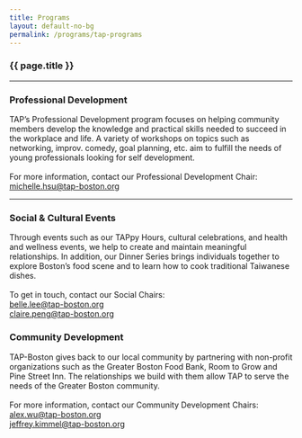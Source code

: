 ```yaml
---
title: Programs
layout: default-no-bg
permalink: /programs/tap-programs
---
```

<div class="main-contents-area">
<h3 class="no-bg">{{ page.title }}</h3>

  <hr id="professional-development">

  <h3>Professional Development</h3>
  <p>	       
  TAP’s Professional Development program focuses on helping community members develop the knowledge and practical skills needed to succeed in the workplace and life. A variety of workshops on topics such as networking, improv. comedy, goal planning, etc. aim to fulfill the needs of young professionals looking for self development.<br/><br/>
  For more information, contact our Professional Development Chair:<br/>
  <a href="mailto:michelle.hsu@tap-boston.org">michelle.hsu@tap-boston.org</a>
  </p>

  <hr id="social-and-cultural">

  <h3>Social & Cultural Events</h3>
  <p>
  Through events such as our TAPpy Hours, cultural celebrations, and health and wellness events, we help to create and maintain meaningful relationships. In addition, our Dinner Series brings individuals together to explore Boston’s food scene and to learn how to cook traditional Taiwanese dishes.<br/><br/>
  To get in touch, contact our Social Chairs:<br/>
  <a href="mailto:belle.lee@tap-boston.org">belle.lee@tap-boston.org</a><br/>
  <a href="mailto:claire.peng@tap-boston.org">claire.peng@tap-boston.org</a>
  </p

  <hr id="community-development">

  <h3>Community Development</h3>
  <p>
  TAP-Boston gives back to our local community by partnering with non-profit organizations such as the Greater Boston Food Bank, Room to Grow and Pine Street Inn. The relationships we build with them allow TAP to serve the needs of the Greater Boston community.<br/><br/>
  For more information, contact our Community Development Chairs:<br/>
  <a href="mailto:alex.wu@tap-boston.org">alex.wu@tap-boston.org</a><br/>
  <a href="mailto:jeffrey.kimmel@tap-boston.org">jeffrey.kimmel@tap-boston.org</a>
  </p>
</div>